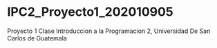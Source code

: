 # IPC2_Proyecto1_202010905
Proyecto 1 Clase Introduccion a la Programacion 2, Universidad De San Carlos de Guatemala
